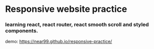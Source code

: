 # Responsive website practice

### learning react, react router, react smooth scroll and styled components.

demo: https://near99.github.io/responsive-practice/

